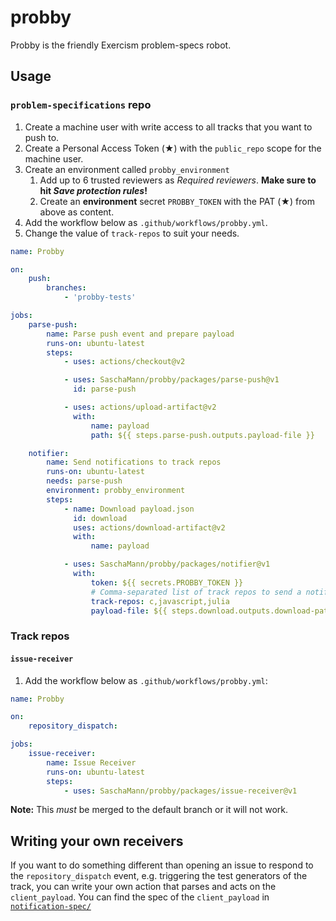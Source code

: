 # probby

Probby is the friendly Exercism problem-specs robot.

## Usage

### `problem-specifications` repo

1. Create a machine user with write access to all tracks that you want to push to.
2. Create a Personal Access Token (★) with the `public_repo` scope for the machine user.
3. Create an environment called `probby_environment`
    1. Add up to 6 trusted reviewers as _Required reviewers_. **Make sure to hit _Save protection rules_!**
    2. Create an **environment** secret `PROBBY_TOKEN` with the PAT (★) from above as content.
4. Add the workflow below as `.github/workflows/probby.yml`.
5. Change the value of `track-repos` to suit your needs.

```yaml
name: Probby

on:
    push:
        branches:
            - 'probby-tests'

jobs:
    parse-push:
        name: Parse push event and prepare payload
        runs-on: ubuntu-latest
        steps:
            - uses: actions/checkout@v2

            - uses: SaschaMann/probby/packages/parse-push@v1
              id: parse-push

            - uses: actions/upload-artifact@v2
              with:
                  name: payload
                  path: ${{ steps.parse-push.outputs.payload-file }}

    notifier:
        name: Send notifications to track repos
        runs-on: ubuntu-latest
        needs: parse-push
        environment: probby_environment
        steps:
            - name: Download payload.json
              id: download
              uses: actions/download-artifact@v2
              with:
                  name: payload

            - uses: SaschaMann/probby/packages/notifier@v1
              with:
                  token: ${{ secrets.PROBBY_TOKEN }}
                  # Comma-separated list of track repos to send a notification to
                  track-repos: c,javascript,julia
                  payload-file: ${{ steps.download.outputs.download-path }}/payload.json
```

### Track repos

#### `issue-receiver`

1. Add the workflow below as `.github/workflows/probby.yml`:

```yaml
name: Probby

on:
    repository_dispatch:

jobs:
    issue-receiver:
        name: Issue Receiver
        runs-on: ubuntu-latest
        steps:
            - uses: SaschaMann/probby/packages/issue-receiver@v1
```

**Note:** This _must_ be merged to the default branch or it will not work.

## Writing your own receivers

If you want to do something different than opening an issue to respond to the `repository_dispatch` event, e.g. triggering the test generators of the track, you can write your own action that parses and acts on the `client_payload`.
You can find the spec of the `client_payload` in [`notification-spec/`](notification-spec/)
